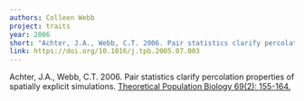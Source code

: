 ```yaml
---
authors: Colleen Webb
project: traits
year: 2006
short: "Achter, J.A., Webb, C.T. 2006. Pair statistics clarify percolation properties of spatially explicit simulations. Theoretical Population Biology 69(2): 155-164."
link: https://doi.org/10.1016/j.tpb.2005.07.003
---
```


Achter, J.A., Webb, C.T. 2006. Pair statistics clarify percolation properties of spatially explicit simulations. [Theoretical Population Biology 69(2): 155-164.](https://doi.org/10.1016/j.tpb.2005.07.003)

